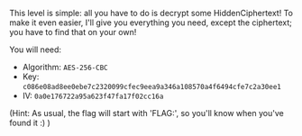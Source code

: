 This level is simple: all you have to do is decrypt some HiddenCiphertext! To
make it even easier, I'll give you everything you need, except the ciphertext;
you have to find that on your own!

You will need:

* Algorithm: `AES-256-CBC`
* Key: `c086e08ad8ee0ebe7c2320099cfec9eea9a346a108570a4f6494cfe7c2a30ee1`
* IV: `0a0e176722a95a623f47fa17f02cc16a`

(Hint: As usual, the flag will start with 'FLAG:', so you'll know when you've
found it :) )
